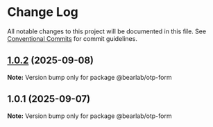 # Change Log

All notable changes to this project will be documented in this file.
See [Conventional Commits](https://conventionalcommits.org) for commit guidelines.

## [1.0.2](https://github.com/hasanbala/ui-components/compare/@bearlab/otp-form@1.0.1...@bearlab/otp-form@1.0.2) (2025-09-08)

**Note:** Version bump only for package @bearlab/otp-form





## 1.0.1 (2025-09-07)

**Note:** Version bump only for package @bearlab/otp-form
